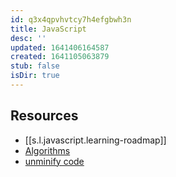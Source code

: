 ```yaml
---
id: q3x4qpvhvtcy7h4efgbwh3n
title: JavaScript
desc: ''
updated: 1641406164587
created: 1641105063879
stub: false
isDir: true
---
```


## Resources

- [[s.l.javascript.learning-roadmap]]
- [Algorithms](https://github.com/trekhleb/javascript-algorithms)
- [unminify code](https://unminify.com/)
